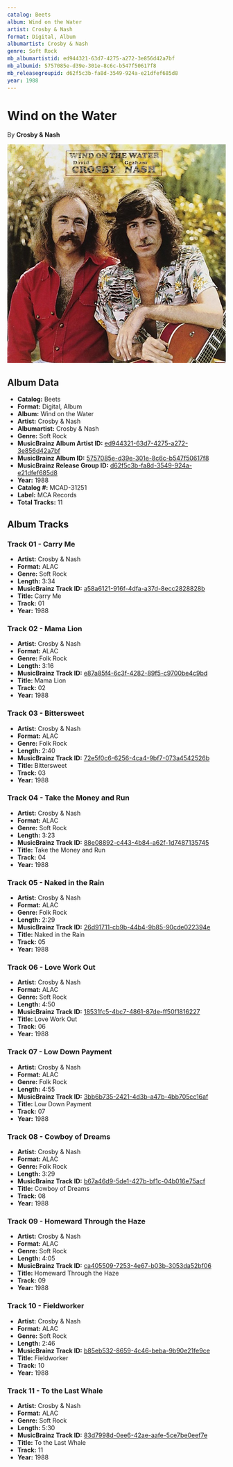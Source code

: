 ```yaml
---
catalog: Beets
album: Wind on the Water
artist: Crosby & Nash
format: Digital, Album
albumartist: Crosby & Nash
genre: Soft Rock
mb_albumartistid: ed944321-63d7-4275-a272-3e856d42a7bf
mb_albumid: 5757085e-d39e-301e-8c6c-b547f50617f8
mb_releasegroupid: d62f5c3b-fa8d-3549-924a-e21dfef685d8
year: 1988
---
```


# Wind on the Water

By **Crosby & Nash**

![](../../assets/beetscovers/Crosby_and_Nash-Wind_on_the_Water.jpg)

## Album Data

- **Catalog:** Beets
- **Format:** Digital, Album
- **Album:** Wind on the Water
- **Artist:** Crosby & Nash
- **Albumartist:** Crosby & Nash
- **Genre:** Soft Rock
- **MusicBrainz Album Artist ID:** [ed944321-63d7-4275-a272-3e856d42a7bf](https://musicbrainz.org/artist/ed944321-63d7-4275-a272-3e856d42a7bf)
- **MusicBrainz Album ID:** [5757085e-d39e-301e-8c6c-b547f50617f8](https://musicbrainz.org/release/5757085e-d39e-301e-8c6c-b547f50617f8)
- **MusicBrainz Release Group ID:** [d62f5c3b-fa8d-3549-924a-e21dfef685d8](https://musicbrainz.org/release-group/d62f5c3b-fa8d-3549-924a-e21dfef685d8)
- **Year:** 1988
- **Catalog #:** MCAD-31251
- **Label:** MCA Records
- **Total Tracks:** 11

## Album Tracks

### Track 01 - Carry Me

- **Artist:** Crosby & Nash
- **Format:** ALAC
- **Genre:** Soft Rock
- **Length:** 3:34
- **MusicBrainz Track ID:** [a58a6121-916f-4dfa-a37d-8ecc2828828b](https://musicbrainz.org/recording/a58a6121-916f-4dfa-a37d-8ecc2828828b)
- **Title:** Carry Me
- **Track:** 01
- **Year:** 1988

### Track 02 - Mama Lion

- **Artist:** Crosby & Nash
- **Format:** ALAC
- **Genre:** Folk Rock
- **Length:** 3:16
- **MusicBrainz Track ID:** [e87a85f4-6c3f-4282-89f5-c9700be4c9bd](https://musicbrainz.org/recording/e87a85f4-6c3f-4282-89f5-c9700be4c9bd)
- **Title:** Mama Lion
- **Track:** 02
- **Year:** 1988

### Track 03 - Bittersweet

- **Artist:** Crosby & Nash
- **Format:** ALAC
- **Genre:** Folk Rock
- **Length:** 2:40
- **MusicBrainz Track ID:** [72e5f0c6-6256-4ca4-9bf7-073a4542526b](https://musicbrainz.org/recording/72e5f0c6-6256-4ca4-9bf7-073a4542526b)
- **Title:** Bittersweet
- **Track:** 03
- **Year:** 1988

### Track 04 - Take the Money and Run

- **Artist:** Crosby & Nash
- **Format:** ALAC
- **Genre:** Soft Rock
- **Length:** 3:23
- **MusicBrainz Track ID:** [88e08892-c443-4b84-a62f-1d7487135745](https://musicbrainz.org/recording/88e08892-c443-4b84-a62f-1d7487135745)
- **Title:** Take the Money and Run
- **Track:** 04
- **Year:** 1988

### Track 05 - Naked in the Rain

- **Artist:** Crosby & Nash
- **Format:** ALAC
- **Genre:** Folk Rock
- **Length:** 2:29
- **MusicBrainz Track ID:** [26d91711-cb9b-44b4-9b85-90cde022394e](https://musicbrainz.org/recording/26d91711-cb9b-44b4-9b85-90cde022394e)
- **Title:** Naked in the Rain
- **Track:** 05
- **Year:** 1988

### Track 06 - Love Work Out

- **Artist:** Crosby & Nash
- **Format:** ALAC
- **Genre:** Soft Rock
- **Length:** 4:50
- **MusicBrainz Track ID:** [18531fc5-4bc7-4861-87de-ff50f1816227](https://musicbrainz.org/recording/18531fc5-4bc7-4861-87de-ff50f1816227)
- **Title:** Love Work Out
- **Track:** 06
- **Year:** 1988

### Track 07 - Low Down Payment

- **Artist:** Crosby & Nash
- **Format:** ALAC
- **Genre:** Folk Rock
- **Length:** 4:55
- **MusicBrainz Track ID:** [3bb6b735-2421-4d3b-a47b-4bb705cc16af](https://musicbrainz.org/recording/3bb6b735-2421-4d3b-a47b-4bb705cc16af)
- **Title:** Low Down Payment
- **Track:** 07
- **Year:** 1988

### Track 08 - Cowboy of Dreams

- **Artist:** Crosby & Nash
- **Format:** ALAC
- **Genre:** Folk Rock
- **Length:** 3:29
- **MusicBrainz Track ID:** [b67a46d9-5de1-427b-bf1c-04b016e75acf](https://musicbrainz.org/recording/b67a46d9-5de1-427b-bf1c-04b016e75acf)
- **Title:** Cowboy of Dreams
- **Track:** 08
- **Year:** 1988

### Track 09 - Homeward Through the Haze

- **Artist:** Crosby & Nash
- **Format:** ALAC
- **Genre:** Soft Rock
- **Length:** 4:05
- **MusicBrainz Track ID:** [ca405509-7253-4e67-b03b-3053da52bf06](https://musicbrainz.org/recording/ca405509-7253-4e67-b03b-3053da52bf06)
- **Title:** Homeward Through the Haze
- **Track:** 09
- **Year:** 1988

### Track 10 - Fieldworker

- **Artist:** Crosby & Nash
- **Format:** ALAC
- **Genre:** Soft Rock
- **Length:** 2:46
- **MusicBrainz Track ID:** [b85eb532-8659-4c46-beba-9b90e21fe9ce](https://musicbrainz.org/recording/b85eb532-8659-4c46-beba-9b90e21fe9ce)
- **Title:** Fieldworker
- **Track:** 10
- **Year:** 1988

### Track 11 - To the Last Whale

- **Artist:** Crosby & Nash
- **Format:** ALAC
- **Genre:** Soft Rock
- **Length:** 5:30
- **MusicBrainz Track ID:** [83d7998d-0ee6-42ae-aafe-5ce7be0eef7e](https://musicbrainz.org/recording/83d7998d-0ee6-42ae-aafe-5ce7be0eef7e)
- **Title:** To the Last Whale
- **Track:** 11
- **Year:** 1988

